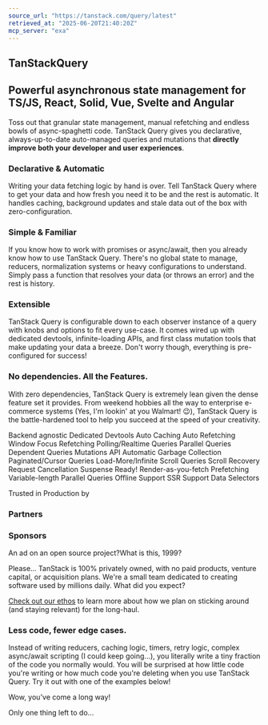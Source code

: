 ```yaml
---
source_url: "https://tanstack.com/query/latest"
retrieved_at: "2025-06-20T21:40:20Z"
mcp_server: "exa"
---
```

## TanStackQuery

## Powerful asynchronous state management for TS/JS, React, Solid, Vue, Svelte and Angular

Toss out that granular state management, manual refetching and endless bowls of async-spaghetti code. TanStack Query gives you declarative, always-up-to-date auto-managed queries and mutations that **directly improve both your developer and user experiences**.

### Declarative & Automatic

Writing your data fetching logic by hand is over. Tell TanStack Query where to get your data and how fresh you need it to be and the rest is automatic. It handles caching, background updates and stale data out of the box with zero-configuration.

### Simple & Familiar

If you know how to work with promises or async/await, then you already know how to use TanStack Query. There's no global state to manage, reducers, normalization systems or heavy configurations to understand. Simply pass a function that resolves your data (or throws an error) and the rest is history.

### Extensible

TanStack Query is configurable down to each observer instance of a query with knobs and options to fit every use-case. It comes wired up with dedicated devtools, infinite-loading APIs, and first class mutation tools that make updating your data a breeze. Don't worry though, everything is pre-configured for success!

### No dependencies. All the Features.

With zero dependencies, TanStack Query is extremely lean given the dense feature set it provides. From weekend hobbies all the way to enterprise e-commerce systems (Yes, I'm lookin' at you Walmart! 😉), TanStack Query is the battle-hardened tool to help you succeed at the speed of your creativity.

Backend agnostic Dedicated Devtools Auto Caching Auto Refetching Window Focus Refetching Polling/Realtime Queries Parallel Queries Dependent Queries Mutations API Automatic Garbage Collection Paginated/Cursor Queries Load-More/Infinite Scroll Queries Scroll Recovery Request Cancellation Suspense Ready! Render-as-you-fetch Prefetching Variable-length Parallel Queries Offline Support SSR Support Data Selectors

Trusted in Production by

### Partners

### Sponsors

An ad on an open source project?What is this, 1999?

Please... TanStack is 100% privately owned, with no paid products, venture capital, or acquisition plans. We're a small team dedicated to creating software used by millions daily. What did you expect?

[Check out our ethos](https://tanstack.com/ethos) to learn more about how we plan on sticking around (and staying relevant) for the long-haul.

### Less code, fewer edge cases.

Instead of writing reducers, caching logic, timers, retry logic, complex async/await scripting (I could keep going...), you literally write a tiny fraction of the code you normally would. You will be surprised at how little code you're writing or how much code you're deleting when you use TanStack Query. Try it out with one of the examples below!

Wow, you've come a long way!

Only one thing left to do...